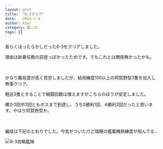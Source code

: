 ```yaml
---
layout: post
title:  "6-3クリア"
date:   2016-1-4
author: kter
category: 艦これ
tags: []
---
```


長らくほったらかしだった6-3をクリアしました。

理由は新春任務の前提っぽかったためです。でもこれとは関係無かったかも。


<br /><br />
かなり難易度が高く苦労しましたが、結局練度150以上の阿賀野型3隻を投入し無事クリア。

軽巡3隻とすることで戦闘回数は増えますがこちらのほうが安定しました。

確か3回中3回ともボスまで到達し、うちS勝利1回、A勝利2回だったと思います。やはり阿賀野型か。


<br /><br />
編成は下記のとおりでした。今気がついたけど瑞穂の艦載機熟練度が飛んでる…

![6-3攻略艦隊](http://img.kter.jp/2016/0104/6-3-member.png)
